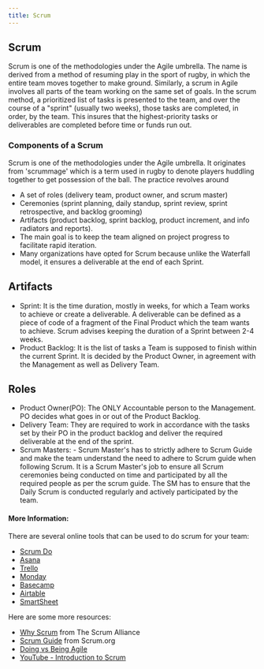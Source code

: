 ```yaml
---
title: Scrum
---
```

## Scrum

Scrum is one of the methodologies under the Agile umbrella. The name is derived from a method of resuming play in the sport of rugby, in which the entire team moves together to make ground. Similarly, a scrum in Agile involves all parts of the team working on the same set of goals. In the scrum method, a prioritized list of tasks is presented to the team, and over the course of a "sprint" (usually two weeks), those tasks are completed, in order, by the team. This insures that the highest-priority tasks or deliverables are completed before time or funds run out. 

### Components of a Scrum

Scrum is one of the methodologies under the Agile umbrella. It originates from 'scrummage' which is a term used in rugby to denote players huddling together to get possession of the ball.
The practice revolves around 

- A set of roles (delivery team, product owner, and scrum master)
- Ceremonies (sprint planning, daily standup, sprint review, sprint retrospective, and backlog grooming)
- Artifacts (product backlog, sprint backlog, product increment, and info radiators and reports).
- The main goal is to keep the team aligned on project progress to facilitate rapid iteration.
- Many organizations have opted for Scrum because unlike the Waterfall model, it ensures a deliverable at the end of each Sprint.

## Artifacts
- Sprint: It is the time duration, mostly in weeks, for which a Team works to achieve or create a deliverable. A deliverable can be defined as a piece of code of a fragment of the Final Product which the team wants to achieve. Scrum advises keeping the duration of a Sprint between 2-4 weeks.
- Product Backlog: It is the list of tasks a Team is supposed to finish within the current Sprint. It is decided by the Product Owner, in agreement with the Management as well as Delivery Team.

## Roles
- Product Owner(PO): The ONLY Accountable person to the Management. PO decides what goes in or out of the Product Backlog.
- Delivery Team: They are required to work in accordance with the tasks set by their PO in the product backlog and deliver the required deliverable at the end of the sprint.
- Scrum Masters: - Scrum Master's has to strictly adhere to Scrum Guide and make the team understand the need to adhere to Scrum guide when following Scrum. It is a Scrum Master's job to ensure all Scrum ceremonies being conducted on time and participated by all the required people as per the scrum guide. The SM has to ensure that the Daily Scrum is conducted regularly and actively participated by the team.

#### More Information:

There are several online tools that can be used to do scrum for your team:

- [Scrum Do](https://www.scrumdo.com/) 
- [Asana](http://www.asana.com)
- [Trello](http://trello.com)
- [Monday](https://monday.com)
- [Basecamp](https://basecamp.com)
- [Airtable](https://airtable.com)
- [SmartSheet](https://www.smartsheet.com)

Here are some more resources:

- [Why Scrum](https://www.scrumalliance.org/why-scrum) from The Scrum Alliance
- [Scrum Guide](http://www.scrumguides.org/scrum-guide.html) from Scrum.org
- [Doing vs Being Agile](http://agilitrix.com/2016/04/doing-agile-vs-being-agile/)
- [YouTube - Introduction to Scrum](https://www.youtube.com/watch?v=9TycLR0TqFA)

